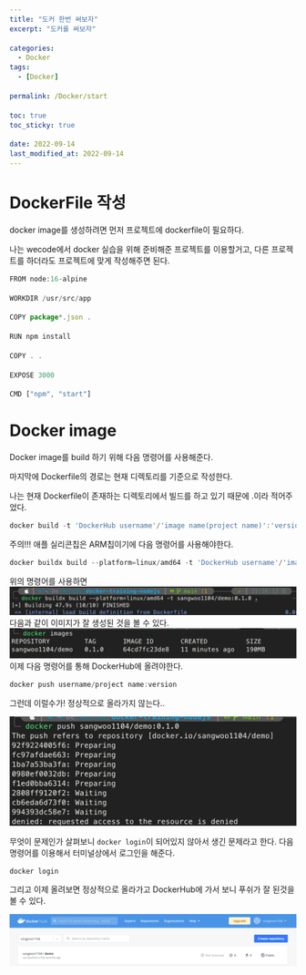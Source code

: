 ```yaml
---
title: "도커 한번 써보자"
excerpt: "도커를 써보자"

categories:
  - Docker
tags:
  - [Docker]

permalink: /Docker/start

toc: true
toc_sticky: true

date: 2022-09-14
last_modified_at: 2022-09-14
---
```


# DockerFile 작성
docker image를 생성하려면 먼저 프로젝트에 dockerfile이 필요하다.

나는 wecode에서 docker 실습을 위해 준비해준 프로젝트를 이용할거고, 다른 프로젝트를 하더라도 프로젝트에 맞게 작성해주면 된다.

```javascript
FROM node:16-alpine

WORKDIR /usr/src/app

COPY package*.json .

RUN npm install

COPY . .

EXPOSE 3000

CMD ["npm", "start"]
```

# Docker image 
Docker image를 build 하기 위해 다음 명령어를 사용해준다.

마지막에 Dockerfile의 경로는 현재 디렉토리를 기준으로 작성한다.

나는 현재 Dockerfile이 존재하는 디렉토리에서 빌드를 하고 있기 때문에 .이라 적어주었다.
```javascript
docker build -t 'DockerHub username'/'image name(project name)':'version' 'Dockerfile path'
```
주의!!! 애플 실리콘칩은 ARM칩이기에 다음 명령어를 사용해야한다.
```javascript
docker buildx build --platform=linux/amd64 -t 'DockerHub username'/'image name(project name)':'version' 'Dockerfile path'
```
위의 명령어를 사용하면
![](../../assets/images/posts_img/Docker/2022-09-14-docker3.png)
다음과 같이 이미지가 잘 생성된 것을 볼 수 있다.
![](../../assets/images/posts_img/Docker/2022-09-14-docker4.png)
이제 다음 명령어를 통해 DockerHub에 올려야한다.

```javascript
docker push username/project name:version
```

그런데 이럴수가! 정상적으로 올라가지 않는다.. 

![](../../assets/images/posts_img/Docker/2022-09-14-docker5.png)

무엇이 문제인가 살펴보니 `docker login`이 되어있지 않아서 생긴 문제라고 한다.
다음 명령어를 이용해서 터미널상에서 로그인을 해준다.
```javascript
docker login
```

그리고 이제 올려보면 정상적으로 올라가고 DockerHub에 가서 보니 푸쉬가 잘 된것을 볼 수 있다.

![](../../assets/images/posts_img/Docker/2022-09-14-docker6.png)